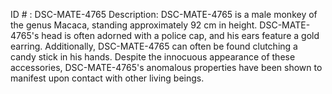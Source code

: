 ID # : DSC-MATE-4765
Description: DSC-MATE-4765 is a male monkey of the genus Macaca, standing approximately 92 cm in height. DSC-MATE-4765's head is often adorned with a police cap, and his ears feature a gold earring. Additionally, DSC-MATE-4765 can often be found clutching a candy stick in his hands. Despite the innocuous appearance of these accessories, DSC-MATE-4765's anomalous properties have been shown to manifest upon contact with other living beings.